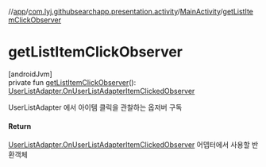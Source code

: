 //[app](../../../index.md)/[com.lyj.githubsearchapp.presentation.activity](../index.md)/[MainActivity](index.md)/[getListItemClickObserver](get-list-item-click-observer.md)

# getListItemClickObserver

[androidJvm]\
private fun [getListItemClickObserver](get-list-item-click-observer.md)(): [UserListAdapter.OnUserListAdapterItemClickedObserver](../../com.lyj.githubsearchapp.presentation.adapter/-user-list-adapter/-on-user-list-adapter-item-clicked-observer/index.md)

UserListAdapter 에서 아이템 클릭을 관찰하는 옵저버 구독

#### Return

[UserListAdapter.OnUserListAdapterItemClickedObserver](../../com.lyj.githubsearchapp.presentation.adapter/-user-list-adapter/-on-user-list-adapter-item-clicked-observer/index.md) 어뎁터에서 사용할 반환객체
